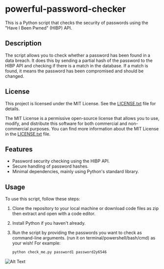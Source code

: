 # powerful-password-checker

This is a Python script that checks the security of passwords using the "Have I Been Pwned" (HIBP) API.

## Description

The script allows you to check whether a password has been found in a data breach. It does this by sending a partial hash of the password to the HIBP API and checking if there is a match in the database. If a match is found, it means the password has been compromised and should be changed.

## License

This project is licensed under the MIT License. See the [LICENSE.txt](LICENSE.txt) file for details.

The MIT License is a permissive open-source license that allows you to use, modify, and distribute this software for both commercial and non-commercial purposes. You can find more information about the MIT License in the [LICENSE.txt](LICENSE.txt) file.

## Features

- Password security checking using the HIBP API.
- Secure handling of password hashes.
- Minimal dependencies, mainly using Python's standard library.

## Usage

To use this script, follow these steps:

1. Clone the repository to your local machine or download code files as zip then extract and open with a code editor.
2. Install Python if you haven't already.
3. Run the script by providing the passwords you want to check as command-line arguments. (run it on terminal/powershell/bash/cmd) as your wish! For example:

   ```bash
   python check_me.py password1 password2y6546

![Alt Text](https://github.com/iamovi/powerful-password-checker/blob/main/check_me.png)
